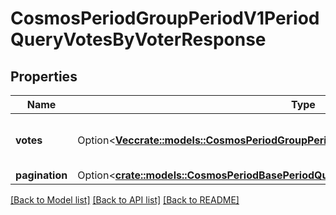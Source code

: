 # CosmosPeriodGroupPeriodV1PeriodQueryVotesByVoterResponse

## Properties

Name | Type | Description | Notes
------------ | ------------- | ------------- | -------------
**votes** | Option<[**Vec<crate::models::CosmosPeriodGroupPeriodV1PeriodVote>**](cosmos.group.v1.Vote.md)> | votes are the list of votes by given voter. | [optional]
**pagination** | Option<[**crate::models::CosmosPeriodBasePeriodQueryPeriodV1beta1PeriodPageResponse**](cosmos.base.query.v1beta1.PageResponse.md)> |  | [optional]

[[Back to Model list]](../README.md#documentation-for-models) [[Back to API list]](../README.md#documentation-for-api-endpoints) [[Back to README]](../README.md)


